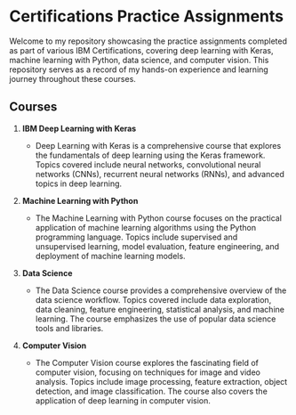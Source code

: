 # Certifications Practice Assignments

Welcome to my repository showcasing the practice assignments completed as part of various IBM Certifications, covering deep learning with Keras, machine learning with Python, data science, and computer vision. This repository serves as a record of my hands-on experience and learning journey throughout these courses.

## Courses

1. **IBM Deep Learning with Keras**
   - Deep Learning with Keras is a comprehensive course that explores the fundamentals of deep learning using the Keras framework. Topics covered include neural networks, convolutional neural networks (CNNs), recurrent neural networks (RNNs), and advanced topics in deep learning.

2. **Machine Learning with Python**
   - The Machine Learning with Python course focuses on the practical application of machine learning algorithms using the Python programming language. Topics include supervised and unsupervised learning, model evaluation, feature engineering, and deployment of machine learning models.

3. **Data Science**
   - The Data Science course provides a comprehensive overview of the data science workflow. Topics covered include data exploration, data cleaning, feature engineering, statistical analysis, and machine learning. The course emphasizes the use of popular data science tools and libraries.

4. **Computer Vision**
   - The Computer Vision course explores the fascinating field of computer vision, focusing on techniques for image and video analysis. Topics include image processing, feature extraction, object detection, and image classification. The course also covers the application of deep learning in computer vision.
